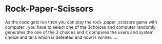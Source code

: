 # Rock-Paper-Scissors
As the code gets run then you can play the rock ,paper ,scissors game with computer . you have to select one of the 3choices and computer randomly generates the one of the 3 choices and it compares the users and system choice and tells which is defeated and how is winner.....

